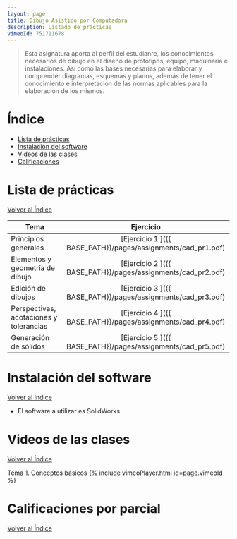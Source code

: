 ```yaml
---
layout: page
title: Dibujo Asistido por Computadora
description: Listado de prácticas
vimeoId: 751711678
---
```


> Esta asignatura aporta al perfil del estudianre, los conocimientos necesarios de dibujo en el diseño de prototipos, equipo, maquinaria e instalaciones. Así como las bases necesarias para elaborar y comprender diagramas, esquemas y planos, además de tener el conocimiento e interpretación de las normas aplicables para la elaboración de los mismos.

# Índice
- [Lista de prácticas](#lista-de-prácticas)
- [Instalación del software](#instalación-del-software)
- [Videos de las clases](#videos-de-las-clases)
- [Calificaciones](#calificaciones)


# Lista de prácticas
[Volver al Índice](#índice)

|Tema                                    |Ejercicio       |
|----------------------------------------|:--------------:|
|Principios generales                    |[Ejercicio 1 ]({{ BASE_PATH}}/pages/assignments/cad_pr1.pdf)|
|Elementos y geometría de dibujo         |[Ejercicio 2 ]({{ BASE_PATH}}/pages/assignments/cad_pr2.pdf)|
|Edición de dibujos                      |[Ejercicio 3 ]({{ BASE_PATH}}/pages/assignments/cad_pr3.pdf)|
|Perspectivas, acotaciones y tolerancias |[Ejercicio 4 ]({{ BASE_PATH}}/pages/assignments/cad_pr4.pdf)|
|Generación de sólidos                   |[Ejercicio 5 ]({{ BASE_PATH}}/pages/assignments/cad_pr5.pdf)|

# Instalación del software
[Volver al Índice](#índice)

- El software a utilizar es SolidWorks.

# Videos de las clases
[Volver al Índice](#índice)

Tema 1. Conceptos básicos
{% include vimeoPlayer.html id=page.vimeoId %}

# Calificaciones por parcial 
[Volver al Índice](#índice)


<!-- Note: this is how to write a comment in HTML. Everything in here won't show up on your webpage.-->

<!--
To increase the size of the title, use fewer # in front of the paper title.
To decrease the size of the title, use more #. 
To remove the italics, remove the * before and after the description
To remove the underline from the title, remove the <u> tags (<u> and </u>)
-->

